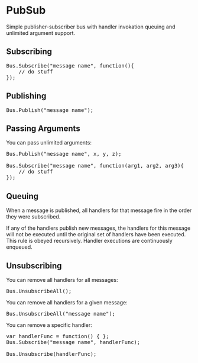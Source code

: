 # PubSub

Simple publisher-subscriber bus with handler invokation queuing and unlimited argument support.

## Subscribing

<pre>
Bus.Subscribe("message name", function(){
	// do stuff
});
</pre>


## Publishing

<pre>
Bus.Publish("message name");
</pre>


## Passing Arguments

You can pass unlimited arguments:

<pre>
Bus.Publish("message name", x, y, z);

Bus.Subscribe("message name", function(arg1, arg2, arg3){
	// do stuff
});
</pre>

## Queuing

When a message is published, all handlers for that message fire in the order they were subscribed.

If any of the handlers publish new messages, the handlers for this message will not be executed until the original set of handlers have been executed. This rule is obeyed recursively. Handler executions are continuously enqueued.

## Unsubscribing

You can remove all handlers for all messages:

<pre>
Bus.UnsubscribeAll();
</pre>

You can remove all handlers for a given message:

<pre>
Bus.UnsubscribeAll("message name");
</pre>

You can remove a specific handler:

<pre>
var handlerFunc = function() { };
Bus.Subscribe("message name", handlerFunc);

Bus.Unsubscribe(handlerFunc);
</pre>